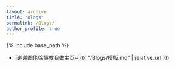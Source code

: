 ```yaml
---
layout: archive
title: "Blogs"
permalink: /Blogs/
author_profile: true
---
```

{% include base_path %}

- [谢谢图佬徐靖教我做主页~]({{ "/Blogs/模版.md" | relative_url }})
